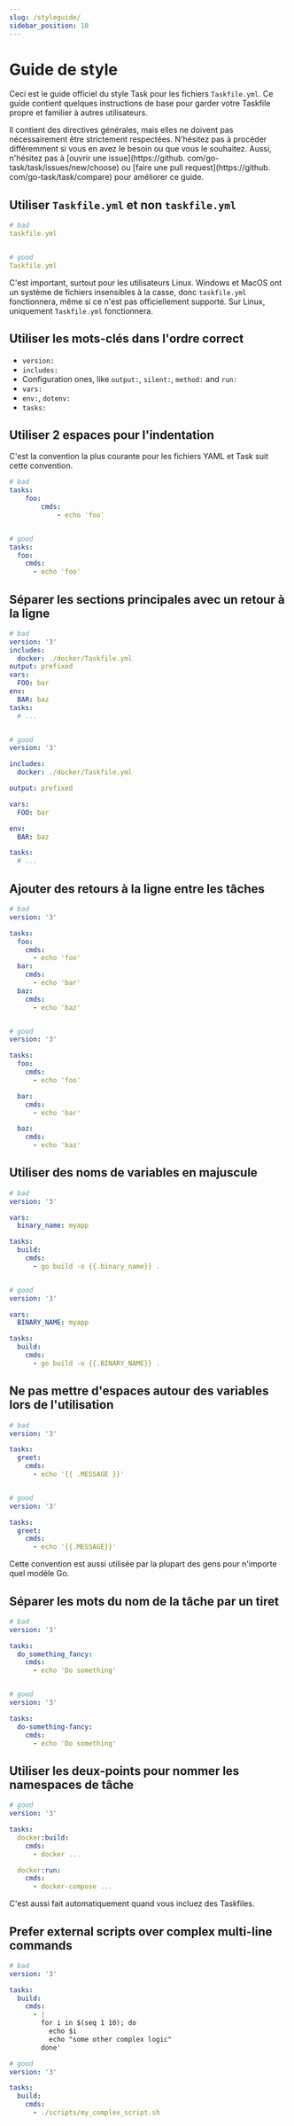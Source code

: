 ```yaml
---
slug: /styleguide/
sidebar_position: 10
---
```


# Guide de style

Ceci est le guide officiel du style Task pour les fichiers `Taskfile.yml`. Ce guide contient quelques instructions de base pour garder votre Taskfile propre et familier à autres utilisateurs.

Il contient des directives générales, mais elles ne doivent pas nécessairement être strictement respectées. N'hésitez pas à procéder différemment si vous en avez le besoin ou que vous le souhaitez. Aussi, n'hésitez pas à [ouvrir une issue](https://github. com/go-task/task/issues/new/choose) ou [faire une pull request](https://github. com/go-task/task/compare) pour améliorer ce guide.

## Utiliser `Taskfile.yml` et non `taskfile.yml`

```yaml
# bad
taskfile.yml


# good
Taskfile.yml
```

C'est important, surtout pour les utilisateurs Linux. Windows et MacOS ont un système de fichiers insensibles à la casse, donc `taskfile.yml` fonctionnera, même si ce n'est pas officiellement supporté. Sur Linux, uniquement `Taskfile.yml` fonctionnera.

## Utiliser les mots-clés dans l'ordre correct

- `version:`
- `includes:`
- Configuration ones, like `output:`, `silent:`, `method:` and `run:`
- `vars:`
- `env:`, `dotenv:`
- `tasks:`

## Utiliser 2 espaces pour l'indentation

C'est la convention la plus courante pour les fichiers YAML et Task suit cette convention.

```yaml
# bad
tasks:
    foo:
        cmds:
            - echo 'foo'


# good
tasks:
  foo:
    cmds:
      - echo 'foo'
```

## Séparer les sections principales avec un retour à la ligne

```yaml
# bad
version: '3'
includes:
  docker: ./docker/Taskfile.yml
output: prefixed
vars:
  FOO: bar
env:
  BAR: baz
tasks:
  # ...


# good
version: '3'

includes:
  docker: ./docker/Taskfile.yml

output: prefixed

vars:
  FOO: bar

env:
  BAR: baz

tasks:
  # ...
```

## Ajouter des retours à la ligne entre les tâches

```yaml
# bad
version: '3'

tasks:
  foo:
    cmds:
      - echo 'foo'
  bar:
    cmds:
      - echo 'bar'
  baz:
    cmds:
      - echo 'baz'


# good
version: '3'

tasks:
  foo:
    cmds:
      - echo 'foo'

  bar:
    cmds:
      - echo 'bar'

  baz:
    cmds:
      - echo 'baz'
```

## Utiliser des noms de variables en majuscule

```yaml
# bad
version: '3'

vars:
  binary_name: myapp

tasks:
  build:
    cmds:
      - go build -o {{.binary_name}} .


# good
version: '3'

vars:
  BINARY_NAME: myapp

tasks:
  build:
    cmds:
      - go build -o {{.BINARY_NAME}} .
```

## Ne pas mettre d'espaces autour des variables lors de l'utilisation

```yaml
# bad
version: '3'

tasks:
  greet:
    cmds:
      - echo '{{ .MESSAGE }}'


# good
version: '3'

tasks:
  greet:
    cmds:
      - echo '{{.MESSAGE}}'
```

Cette convention est aussi utilisée par la plupart des gens pour n'importe quel modèle Go.

## Séparer les mots du nom de la tâche par un tiret

```yaml
# bad
version: '3'

tasks:
  do_something_fancy:
    cmds:
      - echo 'Do something'


# good
version: '3'

tasks:
  do-something-fancy:
    cmds:
      - echo 'Do something'
```

## Utiliser les deux-points pour nommer les namespaces de tâche

```yaml
# good
version: '3'

tasks:
  docker:build:
    cmds:
      - docker ...

  docker:run:
    cmds:
      - docker-compose ...
```

C'est aussi fait automatiquement quand vous incluez des Taskfiles.

## Prefer external scripts over complex multi-line commands

```yaml
# bad
version: '3'

tasks:
  build:
    cmds:
      - |
        for i in $(seq 1 10); do
          echo $i
          echo "some other complex logic"
        done'

# good
version: '3'

tasks:
  build:
    cmds:
      - ./scripts/my_complex_script.sh
```
